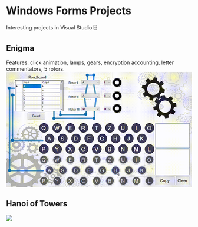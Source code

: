# Windows Forms Projects
Interesting projects in Visual Studio 🗄

## Enigma
Features: click animation, lamps, gears, encryption accounting, letter commentators, 5 rotors. </br>
![](/Enigma/EnigmaApp.gif)

## Hanoi of Towers
![](/HanoiOfTowers/HanoiTowersApp.gif)
